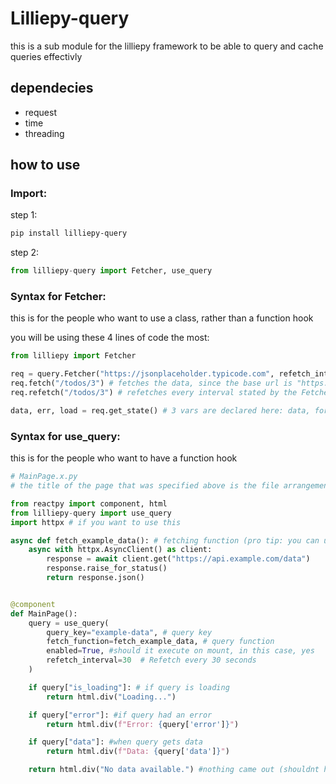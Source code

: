 # Lilliepy-query

this is a sub module for the lilliepy framework to be able to query and cache queries effectivly

## dependecies

* request
* time
* threading

## how to use

### Import: 

step 1:
```bash
pip install lilliepy-query
```

step 2:
```python
from lilliepy-query import Fetcher, use_query
```

### Syntax for Fetcher:
this is for the people who want to use a class, rather than a function hook

you will be using these 4 lines of code the most:

```python
from lilliepy import Fetcher

req = query.Fetcher("https://jsonplaceholder.typicode.com", refetch_interval=2) # initilizes the Fetcher class, you will now be able to start fetching and caching data, params are listed in the class comment docs
req.fetch("/todos/3") # fetches the data, since the base url is "https://jsonplaceholder.typicode.com", it will fetch from "https://jsonplaceholder.typicode.com/todos/3"
req.refetch("/todos/3") # refetches every interval stated by the Fetcher init, in this case, 2

data, err, load = req.get_state() # 3 vars are declared here: data, for the data from the fetch; error, for containing any error from preforming the fetch; and load, to indicate if the fetch is still loading or not
```

### Syntax for use_query:
this is for the people who want to have a function hook

```python
# MainPage.x.py
# the title of the page that was specified above is the file arrangement so that lilliepy-dir-router can route it correctly

from reactpy import component, html
from lilliepy-query import use_query
import httpx # if you want to use this

async def fetch_example_data(): # fetching function (pro tip: you can use the Fetcher for this part!!!)
    async with httpx.AsyncClient() as client:
        response = await client.get("https://api.example.com/data")
        response.raise_for_status()
        return response.json()


@component
def MainPage():
    query = use_query(
        query_key="example-data", # query key
        fetch_function=fetch_example_data, # query function
        enabled=True, #should it execute on mount, in this case, yes
        refetch_interval=30  # Refetch every 30 seconds
    )

    if query["is_loading"]: # if query is loading
        return html.div("Loading...")

    if query["error"]: #if query had an error
        return html.div(f"Error: {query['error']}")

    if query["data"]: #when query gets data
        return html.div(f"Data: {query['data']}")

    return html.div("No data available.") #nothing came out (shouldnt happen)
```